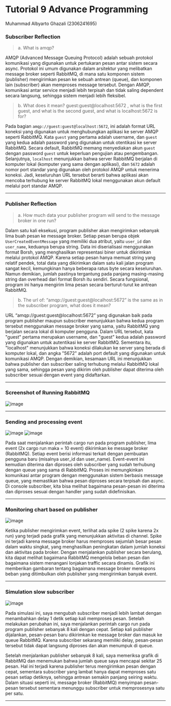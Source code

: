 # Tutorial 9 Advance Programming
Muhammad Albyarto Ghazali (2306241695)


### Subscriber Reflection

> a. What is amqp?

AMQP (Advanced Message Queuing Protocol) adalah sebuah protokol komunikasi yang digunakan untuk pertukaran pesan antar sistem secara async. Protokol ini umum digunakan dalam arsitektur yang melibatkan message broker seperti RabbitMQ, di mana satu komponen sistem (publisher) mengirimkan pesan ke sebuah antrean (queue), dan komponen lain (subscriber) akan memproses message tersebut. Dengan AMQP, komunikasi antar service menjadi lebih terpisah dan tidak saling dependent secara langsung, sehingga sistem menjadi lebih fleksibel.

> b. What does it mean? guest:guest@localhost:5672 , what is the first guest, and what is the second guest, and what is localhost:5672 is for?

Pada bagian `amqp://guest:guest@localhost:5672`, ini adalah format URL koneksi yang digunakan untuk menghubungkan aplikasi ke server AMQP seperti RabbitMQ. Kata `guest` yang pertama adalah username, dan `guest` yang kedua adalah password yang digunakan untuk otentikasi ke server RabbitMQ. Secara default, RabbitMQ memang menyediakan akun `guest` dengan password `guest` untuk keperluan pengujian atau pengembangan. Selanjutnya, `localhost` menunjukkan bahwa server RabbitMQ berjalan di komputer lokal (komputer yang sama dengan aplikasi), dan `5672` adalah nomor port standar yang digunakan oleh protokol AMQP untuk menerima koneksi. Jadi, keseluruhan URL tersebut berarti bahwa aplikasi akan mencoba terhubung ke server RabbitMQ lokal menggunakan akun default melalui port standar AMQP.

---
### Publisher Reflection

> a. How much data your publisher program will send to the message broker in one
run?

Dalam satu kali eksekusi, program publisher akan mengirimkan sebanyak lima buah pesan ke message broker. Setiap pesan berupa objek `UserCreatedEventMessage` yang memiliki dua atribut, yaitu `user_id` dan `user_name`, keduanya berupa string. Data ini diserialisasi menggunakan format Borsh, yang menghasilkan representasi biner untuk dikirimkan melalui protokol AMQP. Karena setiap pesan hanya memuat string yang relatif pendek, total data yang dikirimkan dalam satu kali jalan program sangat kecil, kemungkinan hanya beberapa ratus byte secara keseluruhan. Namun demikian, jumlah pastinya tergantung pada panjang masing-masing string dan overhead dari format Borsh itu sendiri. Secara fungsional, program ini hanya mengirim lima pesan secara berturut-turut ke antrean RabbitMQ.

> b. The url of: “amqp://guest:guest@localhost:5672” is the same as in the subscriber
program, what does it mean?

URL “amqp\://guest\:guest\@localhost:5672” yang digunakan baik pada program publisher maupun subscriber menunjukkan bahwa kedua program tersebut menggunakan message broker yang sama, yaitu RabbitMQ yang berjalan secara lokal di komputer pengguna. Dalam URL tersebut, kata "guest" pertama merupakan username, dan "guest" kedua adalah password yang digunakan untuk autentikasi ke server RabbitMQ. Sementara itu, "localhost" menunjukkan bahwa koneksi dilakukan ke server yang berada di komputer lokal, dan angka "5672" adalah port default yang digunakan untuk komunikasi AMQP. Dengan demikian, kesamaan URL ini menunjukkan bahwa publisher dan subscriber saling terhubung melalui RabbitMQ lokal yang sama, sehingga pesan yang dikirim oleh publisher dapat diterima oleh subscriber sesuai dengan event yang didaftarkan.

---

### Screenshot of Running RabbitMQ
![image](https://github.com/user-attachments/assets/a9aa833e-0b0b-4166-89c6-3fe93bd54b64)

---

### Sending and processing event

![image](https://github.com/user-attachments/assets/72d4c720-8b74-4d0d-83b5-e2d8e9a96383)
![image](https://github.com/user-attachments/assets/6a6f0eea-5040-4d72-967d-bde68120c09b)

Pada saat menjalankan perintah cargo run pada program publisher, lima event (2x cargo run maka = 10 event) dikirimkan ke message broker (RabbitMQ). Setiap event berisi informasi terkait dengan pembuatan pengguna baru (misalnya user_id dan user_name). Event-event ini kemudian diterima dan diproses oleh subscriber yang sudah terhubung dengan queue yang sama di RabbitMQ. Proses ini memungkinkan komunikasi antar program dengan menggunakan sistem berbasis message queue, yang memastikan bahwa pesan diproses secara terpisah dan async. Di console subscriber, kita bisa melihat bagaimana pesan-pesan ini diterima dan diproses sesuai dengan handler yang sudah didefinisikan.

---

### Monitoring chart based on publisher

![image](https://github.com/user-attachments/assets/f50bb6a7-50c9-4fda-9ba6-25ad49f61dab)

Ketika publisher mengirimkan event, terlihat ada spike (2 spike karena 2x run) yang terjadi pada grafik yang menunjukkan aktivitas di channel. Spike ini terjadi karena message broker harus memproses sejumlah besar pesan dalam waktu singkat, yang menghasilkan peningkatan dalam jumlah koneksi dan aktivitas pada broker. Dengan menjalankan publisher secara berulang, kita dapat melihat bagaimana RabbitMQ mengelola beban pesan dan bagaimana sistem menangani lonjakan traffic secara dinamis. Grafik ini memberikan gambaran tentang bagaimana message broker merespons beban yang ditimbulkan oleh publisher yang mengirimkan banyak event.

---

### Simulation slow subscriber

![image](https://github.com/user-attachments/assets/2e500f6c-79e2-41fb-bd84-f98bd14c05b3)

Pada simulasi ini, saya mengubah subscriber menjadi lebih lambat dengan menambahkan delay 1 detik setiap kali memproses pesan. Setelah melakukan perubahan ini, saya menjalankan perintah cargo run pada program publisher sebanyak 8 kali dengan cepat. Setiap kali publisher dijalankan, pesan-pesan baru dikirimkan ke message broker dan masuk ke queue RabbitMQ. Karena subscriber sekarang memiliki delay, pesan-pesan tersebut tidak dapat langsung diproses dan akan menumpuk di queue.

Setelah menjalankan publisher sebanyak 8 kali, saya memeriksa grafik di RabbitMQ dan menemukan bahwa jumlah queue saya mencapai sekitar 25 pesan. Hal ini terjadi karena publisher terus mengirimkan pesan dengan cepat, sementara subscriber yang lambat hanya dapat memproses satu pesan setiap detiknya, sehingga antrean semakin panjang seiring waktu. Dalam situasi seperti ini, message broker (RabbitMQ) menyimpan pesan-pesan tersebut sementara menunggu subscriber untuk memprosesnya satu per satu.

---

